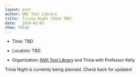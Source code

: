 ```yaml
---
layout: post
author: NWI Tool Library
title:  Trivia Night (Date TBD)
date:   2024-02-01
show: false
---
```

- Time: TBD

- Location: TBD

- Organization: [NWI Tool Library](https://www.nwitoollibrary.org) and Trivia with Professor Kelly
<!--more-->

Trivia Night is currently being planned. Check back for updates!
